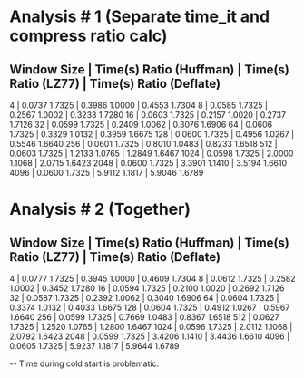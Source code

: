 # Analysis # 1 (Separate time_it and compress ratio calc)

Window Size      | Time(s)    Ratio (Huffman)    | Time(s)    Ratio (LZ77)       | Time(s)    Ratio (Deflate)
------------------------------------------------------------------------------------------
4                | 0.0737     1.7325             | 0.3986     1.0000             | 0.4553     1.7304
8                | 0.0585     1.7325             | 0.2567     1.0002             | 0.3233     1.7280
16               | 0.0603     1.7325             | 0.2157     1.0020             | 0.2737     1.7126
32               | 0.0599     1.7325             | 0.2409     1.0062             | 0.3076     1.6906
64               | 0.0606     1.7325             | 0.3329     1.0132             | 0.3959     1.6675
128              | 0.0600     1.7325             | 0.4956     1.0267             | 0.5546     1.6640
256              | 0.0601     1.7325             | 0.8010     1.0483             | 0.8233     1.6518
512              | 0.0603     1.7325             | 1.2133     1.0765             | 1.2849     1.6467
1024             | 0.0598     1.7325             | 2.0000     1.1068             | 2.0715     1.6423
2048             | 0.0600     1.7325             | 3.3901     1.1410             | 3.5194     1.6610
4096             | 0.0600     1.7325             | 5.9112     1.1817             | 5.9046     1.6789

# Analysis # 2 (Together)

Window Size      | Time(s)    Ratio (Huffman)    | Time(s)    Ratio (LZ77)       | Time(s)    Ratio (Deflate)
------------------------------------------------------------------------------------------
4                | 0.0777     1.7325             | 0.3945     1.0000             | 0.4609     1.7304
8                | 0.0612     1.7325             | 0.2582     1.0002             | 0.3452     1.7280
16               | 0.0594     1.7325             | 0.2100     1.0020             | 0.2692     1.7126
32               | 0.0587     1.7325             | 0.2392     1.0062             | 0.3040     1.6906
64               | 0.0604     1.7325             | 0.3374     1.0132             | 0.4033     1.6675
128              | 0.0604     1.7325             | 0.4912     1.0267             | 0.5967     1.6640
256              | 0.0599     1.7325             | 0.7669     1.0483             | 0.8367     1.6518
512              | 0.0627     1.7325             | 1.2520     1.0765             | 1.2800     1.6467
1024             | 0.0596     1.7325             | 2.0112     1.1068             | 2.0792     1.6423
2048             | 0.0599     1.7325             | 3.4206     1.1410             | 3.4436     1.6610
4096             | 0.0605     1.7325             | 5.9237     1.1817             | 5.9644     1.6789


-- Time during cold start is problematic.

